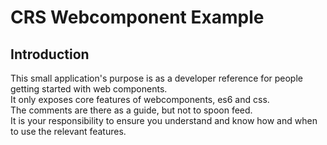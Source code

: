 # CRS Webcomponent Example

## Introduction

This small application's purpose is as a developer reference for people getting started with web components.  
It only exposes core features of webcomponents, es6 and css.  
The comments are there as a guide, but not to spoon feed.  
It is your responsibility to ensure you understand and know how and when to use the relevant features.
